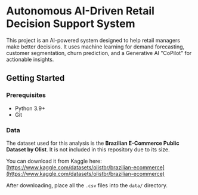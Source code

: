 # Autonomous AI-Driven Retail Decision Support System

This project is an AI-powered system designed to help retail managers make better decisions. It uses machine learning for demand forecasting, customer segmentation, churn prediction, and a Generative AI "CoPilot" for actionable insights.

## Getting Started

### Prerequisites

* Python 3.9+
* Git

### Data

The dataset used for this analysis is the **Brazilian E-Commerce Public Dataset by Olist**. It is not included in this repository due to its size.

You can download it from Kaggle here:
[https://www.kaggle.com/datasets/olistbr/brazilian-ecommerce](https://www.kaggle.com/datasets/olistbr/brazilian-ecommerce)

After downloading, place all the `.csv` files into the `data/` directory.
